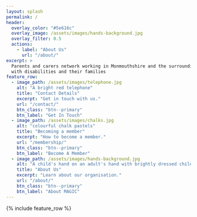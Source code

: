 ```yaml
---
layout: splash
permalink: /
header:
  overlay_color: "#5e616c"
  overlay_image: /assets/images/hands-background.jpg
  overlay_filter: 0.5
  actions:
    - label: "About Us"
      url: "/about/"
excerpt: >
  Parents and carers network working in Monmouthshire and the surrounding areas to support children and young people 
  with disabilities and their families
feature_row:
  - image_path: /assets/images/telephone.jpg
    alt: "A bright red telephone"
    title: "Contact Details"
    excerpt: "Get in touch with us."
    url: "/contact/"
    btn_class: "btn--primary"
    btn_label: "Get In Touch"
  - image_path: /assets/images/chalks.jpg
    alt: "colourful chalk pastels"
    title: "Becoming a member"
    excerpt: "How to become a member."
    url: "/membership/"
    btn_class: "btn--primary"
    btn_label: "Become A Member"
  - image_path: /assets/images/hands-background.jpg
    alt: "A child's hand on an adult's hand with brightly dressed children in the background"
    title: "About Us"
    excerpt: "Learn about our organisation."
    url: "/about/"
    btn_class: "btn--primary"
    btn_label: "About MAGIC"      
---
```


{% include feature_row %}
